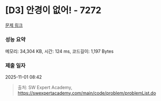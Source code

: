 # [D3] 안경이 없어! - 7272 

[문제 링크](https://swexpertacademy.com/main/code/problem/problemDetail.do?contestProbId=AWl0ZQ8qn7UDFAXz) 

### 성능 요약

메모리: 34,304 KB, 시간: 124 ms, 코드길이: 1,197 Bytes

### 제출 일자

2025-11-01 08:42



> 출처: SW Expert Academy, https://swexpertacademy.com/main/code/problem/problemList.do